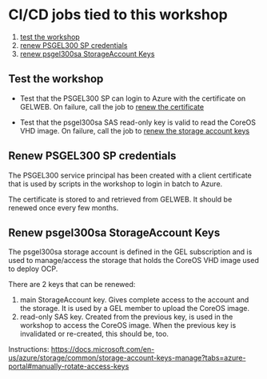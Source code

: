 # CI/CD jobs tied to this workshop

1. [test the workshop](#test-the-workshop)
1. [renew PSGEL300 SP credentials](#renew-psgel300-sp-credentials)
1. [renew psgel300sa StorageAccount Keys](#renew-psgel300sa-storageaccount-keys)

## Test the workshop

* Test that the PSGEL300 SP can login to Azure with the certificate on GELWEB. On failure, call the job to [renew the certificate](#renew-psgel300-sp-credentials)

* Test that the psgel300sa SAS read-only key is valid to read the CoreOS VHD image. On failure, call the job to [renew the storage account keys](#renew-psgel300sa-storageaccount-keys)

## Renew PSGEL300 SP credentials

The PSGEL300 service principal has been created with a client certificate that is used by scripts in the workshop to login in batch to Azure.

The certificate is stored to and retrieved from GELWEB. It should be renewed once every few months.

## Renew psgel300sa StorageAccount Keys

The psgel300sa storage account is defined in the GEL subscription and is used to manage/access the storage that holds the CoreOS VHD image used to deploy OCP.

There are 2 keys that can be renewed:

1. main StorageAccount key. Gives complete access to the account and the storage. It is used by a GEL member to upload the CoreOS image.
1. read-only SAS key. Created from the previous key, is used in the workshop to access the CoreOS image. When the previous key is invalidated or re-created, this should be, too.

Instructions: <https://docs.microsoft.com/en-us/azure/storage/common/storage-account-keys-manage?tabs=azure-portal#manually-rotate-access-keys>

